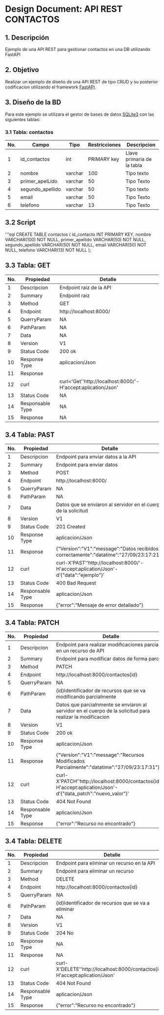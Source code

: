 # Design Document: API REST CONTACTOS

## 1. Descripción
Ejemplo de una API REST para gestionar contactos  en una DB utilizando FastAPI

## 2. Objetivo
Realizar un ejemplo de diseño de una API REST de tipo CRUD y su posterior codificacion utilizando el framework [FastAPI](https://fastapi.tiangolo.com/).

## 3. Diseño de la BD
Para este ejemplo se utilizara el gestor de bases de datos [SQLite3](https://www.sqlite.org/index.html) con las siguientes tablas:

### 3.1 Tabla: contactos
|No.|Campo|Tipo|Restricciones|Descripcion|
|--|--|--|--|--|
|1|id_contactos|int|PRIMARY key|Llave primaria de la tabla|
|2|nombre|varchar|100|Tipo texto|
|3|primer_apelLido|varchar|50|Tipo Texto|
|4|segundo_apellido|varchar|50|Tipo texto|
|5|email|varchar|50|Tipo Texto|
|6|telefono|varchar|13|Tipo Texto|

## 3.2 Script
'''sql
CREATE TABLE contactos (
    id_contacto INT PRIMARY KEY,
    nombre VARCHAR(100) NOT NULL,
    primer_apellido VARCHAR(50) NOT NULL,
    segundo_apellido VARCHAR(50) NOT NULL,
    email VARCHAR(50) NOT NULL,
    telefono VARCHAR(13) NOT NULL
);

## 3.3 Tabla: GET
|No.|Propiedad|Detalle|
|--|--|--|
|1|Descripcion|Endpoint raiz de la API|
|2|Summary|Endpoint raiz|
|3|Method|GET|
|4|Endpoint|http://localhost:8000/|
|5|QuerryParam|NA|
|6|PathParam|NA|
|7|Data|NA|
|8|Version|V1|
|9|Status Code|200 ok|
|10|Response Type|aplicacion/Json|
|11|Response||
|12|curl|curl<'Get''http://localhost:8000/'-H'accept:aplication/Json'|
|13|Status Code|NA|
|14|Responsable Type|NA|
|15|Response|NA|

## 3.4 Tabla: PAST
|No.|Propiedad|Detalle|
|--|--|--|
|1|Descripcion|Endpoint para enviar datos a la API|
|2|Summary|Endpoint para enviar datos|
|3|Method|POST|
|4|Endpoint|http://localhost:8000/|
|5|QuerryParam|NA|
|6|PathParam|NA|
|7|Data|Datos que se enviaron al servidor en el cuerpo de la solicitud|
|8|Version|V1|
|9|Status Code|201 Created|
|10|Response Type|aplicacion/Json|
|11|Response|{"Version":"V1":"message":"Datos recibidos correctamente":"datatime":"27/09/23:17:21"}|
|12|curl|curl-X'PAST''http://localhost:8000/'-H'accept:aplication/Json'-d'{"data":"ejemplo"}'|
|13|Status Code|400 Bad Request|
|14|Responsable Type|aplicacion/Json|
|15|Response|{"error":"Mensaje de error detallado"}|


## 3.4 Tabla: PATCH
|No.|Propiedad|Detalle|
|--|--|--|
|1|Descripcion|Endpoint para realizar modificaciones parciales en un recurso de API|
|2|Summary|Endpoint para modificar datos de forma parcial|
|3|Method|PATCH|
|4|Endpoint|http://localhost:8000/contactos{id}|
|5|QuerryParam|NA|
|6|PathParam|{id}Identificador de recursos que se va modificando parcialmente|
|7|Data|Datos que parcialnmente se enviaron al servidor en el cuerpo de la solicitud para realizar la modificacion|
|8|Version|V1|
|9|Status Code|200 ok|
|10|Response Type|aplicacion/Json|
|11|Response|{"Version":"V1":"message":"Recursos Modificados Parcialmente":"datatime":"27/09/23:17:31"}|
|12|curl|curl-X'PATCH''http://localhost:8000/contactos{id}'-H'accept:aplication/Json'-d'{"data_patch":"nuevo_valor"}'|
|13|Status Code|404 Not Found|
|14|Responsable Type|aplicacion/Json|
|15|Response|{"error":"Recurso no encontrado"}|

## 3.4 Tabla: DELETE
|No.|Propiedad|Detalle|
|--|--|--|
|1|Descripcion|Endpoint para eliminar un recurso en la API|
|2|Summary|Endpoint para eliminar un recurso|
|3|Method|DELETE|
|4|Endpoint|http://localhost:8000/contactos{id}|
|5|QuerryParam|NA|
|6|PathParam|{id}Identificador de recursos que se va a eliminar|
|7|Data|NA|
|8|Version|V1|
|9|Status Code|204 No|
|10|Response Type|NA|
|11|Response|NA|
|12|curl|curl-X'DELETE''http://localhost:8000/contactos{id}'-H'accept:aplication/Json'|
|13|Status Code|404 Not Found|
|14|Responsable Type|aplicacion/Json|
|15|Response|{"error":"Recurso no encontrado"}|

